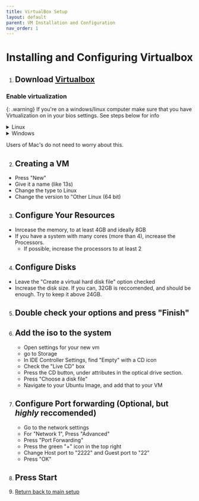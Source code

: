 ```yaml
---
title: VirtualBox Setup
layout: default
parent: VM Installation and Configuration
nav_order: 1
---
```


# Installing and Configuring Virtualbox 

1. ## Download <a href="https://www.virtualbox.org/wiki/Downloads" target="_blank">Virtualbox</a>

### Enable virtualization
{: .warning}
If you're on a windows/linux computer make sure that you have Virtualization on in your bios settings. See steps below for info

<details closed>
<summary>Linux</summary>

<ul>
<li> run `systemctl reboot --firmware-setup` </li> 
<li> look around your BIOS, and turn on virtualization</li>
<li> this will be called: VT-x, AMD-V, SVM, or hardware virtualization</li>
</ul>

</details>

<details closed>
<summary>Windows</summary>
<br>
To Check if you have virtualization enabled: 
<ul>

<li>Open task manager</li>
<li>go to advanced -> performance -> cpu</li>
<li>check if Virtualization is enabled</li>
<li>If it is, you do not need to continue </li>
</ul>
<br>
To Enable Virtualization
<ul>
<li> Open the windows menu, and press the power options</li> 
<li> hold `shift` and press restart</li> 
<li>you should then enter a windows boot menu, go to advanced options</li> 
<li> go to "reboot into UEFI settings"</li> 
<li> look around your BIOS, and turn on virtualization</li> 
<li> this will be called: VT-x, AMD-V, SVM, or hardware virtualization </li> 
</ul>
 </details> 

 Users of Mac's do not need to worry about this.

2. ## Creating a VM
- Press "New"
- Give it a name (like 13s)
- Change the type to Linux
- Change the version to "Other Linux (64 bit)

3. ## Configure Your Resources
- Inrcease the memory, to at least 4GB and ideally 8GB
- If you have a system with many cores (more than 4), increase the Processors.
    - If possible, increase the processors to at least 2

4. ## Configure Disks
- Leave the "Create a virtual hard disk file" option checked
- Increase the disk size. If you can, 32GB is reccomended, and should be enough. Try to keep it above 24GB.

5. ## Double check your options and press "Finish"

6. ## Add the iso to the system
    - Open settings for your new vm
    - go to Storage
    - In IDE Controller Settings, find "Empty" with a CD icon
    - Check the "Live CD" box
    - Press the CD button, under attributes in the optical drive section. 
    - Press "Choose a disk file"
    - Navigate to your Ubuntu Image, and add that to your VM

7. ## Configure Port forwarding (Optional, but *highly* reccomended)
    - Go to the network settings
    - For "Network 1", Press "Advanced"
    - Press "Port Forwarding"
    - Press the green "+" icon in the top right 
    - Change Host port to "2222" and Guest port to "22"
    - Press "OK"

      
8. ## Press Start

9. [Return back to main setup](index)

